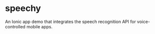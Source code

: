 # speechy

An Ionic app demo that integrates the speech recognition API for voice-controlled mobile apps.

